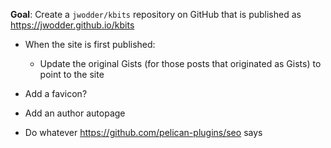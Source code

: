 **Goal**: Create a `jwodder/kbits` repository on GitHub that is published as
<https://jwodder.github.io/kbits>

- When the site is first published:
    - Update the original Gists (for those posts that originated as Gists) to
      point to the site

- Add a favicon?
- Add an author autopage
- Do whatever <https://github.com/pelican-plugins/seo> says
